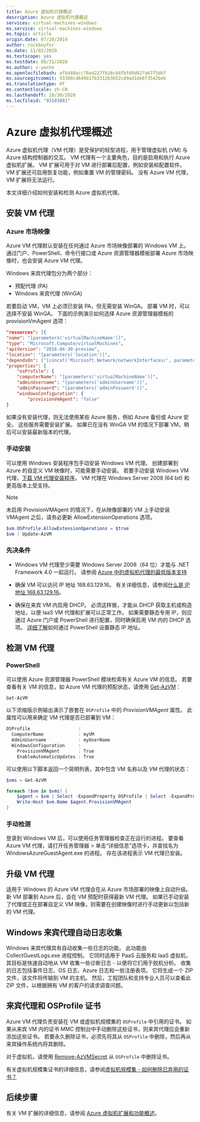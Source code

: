 ```yaml
---
title: Azure 虚拟机代理概述
description: Azure 虚拟机代理概述
services: virtual-machines-windows
ms.service: virtual-machines-windows
ms.topic: article
origin.date: 07/20/2019
author: rockboyfor
ms.date: 11/02/2020
ms.testscope: yes
ms.testdate: 08/31/2020
ms.author: v-yeche
ms.openlocfilehash: efb440acc78e4227fb16c84fbfd9d027a67f5d6f
ms.sourcegitcommit: 93309cd649b17b3312b3b52cd9ad1de6f3542beb
ms.translationtype: HT
ms.contentlocale: zh-CN
ms.lasthandoff: 10/30/2020
ms.locfileid: "93103801"
---
```

# <a name="azure-virtual-machine-agent-overview"></a>Azure 虚拟机代理概述
Azure 虚拟机代理（VM 代理）是受保护的轻型进程，用于管理虚拟机 (VM) 与 Azure 结构控制器的交互。 VM 代理有一个主要角色，目的是启用和执行 Azure 虚拟机扩展。 VM 扩展可用于对 VM 进行部署后配置，例如安装和配置软件。 VM 扩展还可启用恢复功能，例如重置 VM 的管理密码。 没有 Azure VM 代理，VM 扩展将无法运行。

本文详细介绍如何安装和检测 Azure 虚拟机代理。

## <a name="install-the-vm-agent"></a>安装 VM 代理

### <a name="azure-marketplace-image"></a>Azure 市场映像

Azure VM 代理默认安装在任何通过 Azure 市场映像部署的 Windows VM 上。 通过门户、PowerShell、命令行接口或 Azure 资源管理器模板部署 Azure 市场映像时，也会安装 Azure VM 代理。

Windows 来宾代理包分为两个部分：

- 预配代理 (PA)
- Windows 来宾代理 (WinGA)

若要启动 VM，VM 上必须已安装 PA，但无需安装 WinGA。 部署 VM 时，可以选择不安装 WinGA。 下面的示例演示如何选择 Azure 资源管理器模板的 provisionVmAgent 选项：

```json
"resources": [{
"name": "[parameters('virtualMachineName')]",
"type": "Microsoft.Compute/virtualMachines",
"apiVersion": "2016-04-30-preview",
"location": "[parameters('location')]",
"dependsOn": ["[concat('Microsoft.Network/networkInterfaces/', parameters('networkInterfaceName'))]"],
"properties": {
    "osProfile": {
    "computerName": "[parameters('virtualMachineName')]",
    "adminUsername": "[parameters('adminUsername')]",
    "adminPassword": "[parameters('adminPassword')]",
    "windowsConfiguration": {
        "provisionVmAgent": "false"
}
```

如果没有安装代理，则无法使用某些 Azure 服务，例如 Azure 备份或 Azure 安全。 这些服务需要安装扩展。 如果已在没有 WinGA VM 的情况下部署 VM，稍后可以安装最新版本的代理。

### <a name="manual-installation"></a>手动安装
可以使用 Windows 安装程序包手动安装 Windows VM 代理。 创建部署到 Azure 的自定义 VM 映像时，可能需要手动安装。 若要手动安装 Windows VM 代理，[下载 VM 代理安装程序](https://go.microsoft.com/fwlink/?LinkID=394789)。 VM 代理在 Windows Server 2008 (64 bit) 和更高版本上受支持。

> [!NOTE]
> 未启用 ProvisionVMAgent 的情况下，在从映像部署的 VM 上手动安装 VMAgent 之后，请务必更新 AllowExtensionOperations 选项。

```powershell
$vm.OSProfile.AllowExtensionOperations = $true
$vm | Update-AzVM
```

### <a name="prerequisites"></a>先决条件

- Windows VM 代理至少需要 Windows Server 2008（64 位）才能与 .NET Framework 4.0 一起运行。 请参阅 [Azure 中的虚拟机代理的最低版本支持](https://support.microsoft.com/help/4049215/extensions-and-virtual-machine-agent-minimum-version-support)

<!--Not Available on Windows Server 2008 SP2 in the image market of MC-->

- 确保 VM 可以访问 IP 地址 168.63.129.16。 有关详细信息，请参阅[什么是 IP 地址 168.63.129.16](../../virtual-network/what-is-ip-address-168-63-129-16.md)。

- 确保在来宾 VM 内启用 DHCP。 必须这样做，才能从 DHCP 获取主机或构造地址，以便 IaaS VM 代理和扩展可以正常工作。 如果需要静态专用 IP，则应通过 Azure 门户或 PowerShell 进行配置，同时确保启用 VM 内的 DHCP 选项。 [详细了解](../../virtual-network/virtual-networks-static-private-ip-arm-ps.md#change-the-allocation-method-for-a-private-ip-address-assigned-to-a-network-interface)如何通过 PowerShell 设置静态 IP 地址。

## <a name="detect-the-vm-agent"></a>检测 VM 代理

### <a name="powershell"></a>PowerShell

可以使用 Azure 资源管理器 PowerShell 模块检索有关 Azure VM 的信息。 若要查看有关 VM 的信息，如 Azure VM 代理的预配状态，请使用 [Get-AzVM](https://docs.microsoft.com/powershell/module/az.compute/get-azvm)：

```powershell
Get-AzVM
```

以下浓缩版示例输出演示了嵌套在 `OSProfile` 中的 *ProvisionVMAgent* 属性。 此属性可以用来确定 VM 代理是否已部署到 VM：

```powershell
OSProfile                  :
  ComputerName             : myVM
  AdminUsername            : myUserName
  WindowsConfiguration     :
    ProvisionVMAgent       : True
    EnableAutomaticUpdates : True
```

可以使用以下脚本返回一个简明列表，其中包含 VM 名称以及 VM 代理的状态：

```powershell
$vms = Get-AzVM

foreach ($vm in $vms) {
    $agent = $vm | Select -ExpandProperty OSProfile | Select -ExpandProperty Windowsconfiguration | Select ProvisionVMAgent
    Write-Host $vm.Name $agent.ProvisionVMAgent
}
```

### <a name="manual-detection"></a>手动检测

登录到 Windows VM 后，可以使用任务管理器检查正在运行的进程。 要查看 Azure VM 代理，请打开任务管理器 > 单击“详细信息”选项卡，并查找名为 WindowsAzureGuestAgent.exe 的进程。 存在该进程表示 VM 代理已安装。

## <a name="upgrade-the-vm-agent"></a>升级 VM 代理
适用于 Windows 的 Azure VM 代理会在从 Azure 市场部署的映像上自动升级。 新 VM 部署到 Azure 后，会在 VM 预配时获得最新 VM 代理。 如果已手动安装了代理或正在部署自定义 VM 映像，则需要在创建映像时进行手动更新以包括新的 VM 代理。

## <a name="windows-guest-agent-automatic-logs-collection"></a>Windows 来宾代理自动日志收集
Windows 来宾代理具有自动收集一些日志的功能。 此功能由 CollectGuestLogs.exe 进程控制。 它同时适用于 PaaS 云服务和 IaaS 虚拟机，其目标是快速自动地从 VM 收集一些诊断日志 - 以便将它们用于脱机分析。 收集的日志包括事件日志、OS 日志、Azure 日志和一些注册表项。 它将生成一个 ZIP 文件，该文件将传输到 VM 的主机。 然后，工程团队和支持专业人员可以查看此 ZIP 文件，以根据拥有 VM 的客户的请求调查问题。

## <a name="guest-agent-and-osprofile-certificates"></a>来宾代理和 OSProfile 证书
Azure VM 代理负责安装在 VM 或虚拟机规模集的 `OSProfile` 中引用的证书。 如果从来宾 VM 内的证书 MMC 控制台中手动删除这些证书，则来宾代理应会重新添加这些证书。
若要永久删除证书，必须先将其从 `OSProfile` 中删除，然后再从来宾操作系统内将其删除。

对于虚拟机，请使用 [Remove-AzVMSecret]() 从 `OSProfile` 中删除证书。

有关虚拟机规模集证书的详细信息，请参阅[虚拟机规模集 - 如何删除已弃用的证书？](../../virtual-machine-scale-sets/virtual-machine-scale-sets-faq.md#how-do-i-remove-deprecated-certificates)

## <a name="next-steps"></a>后续步骤
有关 VM 扩展的详细信息，请参阅 [Azure 虚拟机扩展和功能概述](overview.md)。

<!-- Update_Description: update meta properties, wording update, update link -->